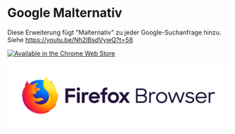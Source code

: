 # Google Malternativ
Diese Erweiterung fügt "Malternativ" zu jeder Google-Suchanfrage hinzu. Siehe https://youtu.be/Nh2IBsdVywQ?t=58

[![Available in the Chrome Web Store](https://developer.chrome.com/webstore/images/ChromeWebStore_Badge_v2_496x150.png)](https://chrome.google.com/webstore/detail/google-malternativ/libnbokfponhfddaidmpmehepbegnmjl)

[![Firefox Browser](FF_Browser.png)](https://addons.mozilla.org/de/firefox/addon/google-malternativ/)
